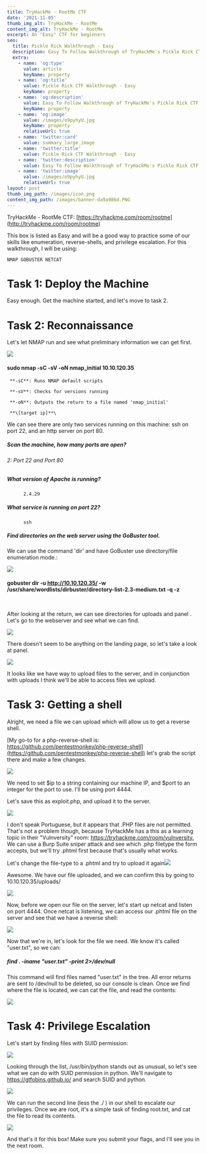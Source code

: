```yaml
---
title: TryHackMe - RootMe CTF
date: '2021-11-05'
thumb_img_alt: TryHackMe - RootMe
content_img_alt: TryHackMe - RootMe
excerpt: An "Easy" CTF for beginners
seo:
  title: Pickle Rick Walkthrough - Easy
  description: Easy To Follow Walkthrough of TryHackMe's Pickle Rick CTF
  extra:
    - name: 'og:type'
      value: article
      keyName: property
    - name: 'og:title'
      value: Pickle Rick CTF Walkthrough - Easy
      keyName: property
    - name: 'og:description'
      value: Easy To Follow Walkthrough of TryHackMe's Pickle Rick CTF
      keyName: property
    - name: 'og:image'
      value: /images/o9pyhyU.jpg
      keyName: property
      relativeUrl: true
    - name: 'twitter:card'
      value: summary_large_image
    - name: 'twitter:title'
      value: Pickle Rick CTF Walkthrough - Easy
    - name: 'twitter:description'
      value: Easy To Follow Walkthrough of TryHackMe's Pickle Rick CTF
    - name: 'twitter:image'
      value: /images/o9pyhyU.jpg
      relativeUrl: true
layout: post
thumb_img_path: /images/icon.png
content_img_path: /images/banner-da9a986d.PNG
---
```

TryHackMe - RootMe CTF: [https://tryhackme.com/room/rootme](http://tryhackme.com/room/rootme)

This box is listed as Easy and will be a good way to practice some of our skills like enumeration, reverse-shells, and privilege escalation.  For this walkthrough, I will be using:

`NMAP GOBUSTER NETCAT`

# Task 1: Deploy the Machine

Easy enough.  Get the machine started, and let's move to task 2.

# Task 2: Reconnaissance

Let's let NMAP run and see what preliminary information we can get first.

![](/images/nmap-7bb47228.png)

#### sudo nmap -sC -sV -oN nmap_initial 10.10.120.35

```
 **-sC**: Runs NMAP default scripts

 **-sV**: Checks for versions running

 **-oN**: Outputs the return to a file named 'nmap_initial'

 **\[target ip]**\

```

We can see there are only two services running on this machine: ssh on port 22, and an http server on port 80.

##### Scan the machine, how many ports are open?

###### 2: Port 22 and Port 80

##### What version of Apache is running?

          2.4.29

##### What service is running on port 22?

          ssh

##### Find directories on the web server using the GoBuster tool.

We can use the command 'dir' and have GoBuster use directory/file enumeration mode.:

![](/images/ant_gobuster.png)

#### gobuster dir -u http://10.10.120.35/ -w /usr/share/wordlists/dirbuster/directory-list-2.3-medium.txt -q -z

```
 
```

After looking at the return, we can see directories for uploads and panel .  Let's go to the webserver and see what we can find.

![](/images/http.png)

There doesn't seem to be anything on the landing page, so let's take a look at panel.

![](/images/panel.png)

It looks like we have way to upload files to the server, and in conjunction with uploads I think we'll be able to access files we upload.

# Task 3: Getting a shell

Alright, we need a file we can upload which will allow us to get a reverse shell.

[My go-to for a php-reverse-shell is: https://github.com/pentestmonkey/php-reverse-shell](https://github.com/pentestmonkey/php-reverse-shell) let's grab the script there and make a few changes.

![](/images/ant_shell.py.png)

We need to set $ip to a string containing our machine IP, and $port to an integer for the port to use.  I'll be using port 4444.

Let's save this as exploit.php, and upload it to the server.

![](/images/rejected.png)

I don't speak Portuguese, but it appears that .PHP files are not permitted.  That's not a problem though, because TryHackMe has a this as a learning topic in their "Vulnversity" room: <https://tryhackme.com/room/vulnversity.> We can use a Burp Suite sniper attack and see which .php filetype the form accepts, but we'll try .phtml first because that's usually what works.

Let's change the file-type to a .phtml and try to upload it again![](/images/accepted.png)

Awesome.  We have our file uploaded, and we can confirm this by going to 10.10.120.35/uploads/

![](/images/upload.png)

Now, before we open our file on the server, let's start up netcat and listen on port 4444.  Once netcat is listening, we can access our .phtml file on the server and see that we have a reverse shell:

![](/images/reverse_shell-2482ff64.png)

Now that we're in, let's look for the file we need.  We know it's called "user.txt", so we can:

##### find . -iname "user.txt" -print 2>/dev/null

This command will find files named "user.txt" in the tree.  All error returns are sent to /dev/null to be deleted, so our console is clean.  Once we find where the file is located, we can cat the file, and read the contents:

![](/images/ant_user_flag.png)

# Task 4: Privilege Escalation

Let's start by finding files with SUID permission:

![](/images/ant_SUID.png)

Looking through the list, /usr/bin/python stands out as unusual, so let's see what we can do with SUID permission in python.  We'll navigate to <https://gtfobins.github.io/> and search SUID and python.

![](/images/SUID_search.png)

We can run the second line (less the ./ ) in our shell to escalate our privileges.  Once we are root, it's a simple task of finding root.txt, and cat the file to read its contents.

![](/images/ant_root.png)

And that's it for this box! Make sure you submit your flags, and I'll see you in the next room.
